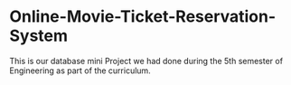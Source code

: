 Online-Movie-Ticket-Reservation-System
======================================

This is our database mini Project we had done during the 5th semester of Engineering as part of the curriculum.